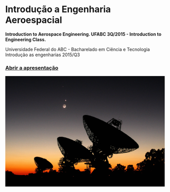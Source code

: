 # Introdução a Engenharia Aeroespacial

**Introduction to Aerospace Engineering. UFABC 3Q/2015 - Introduction to Engineering Class.**

Universidade Federal do ABC - Bacharelado em Ciência e Tecnologia  
Introdução as engenharias 2015/Q3

### [Abrir a apresentação](./docs/ApresentacaoAeroespacial.ppsx)

![SETI](./docs/images/planetalignment_white_big.jpg)
